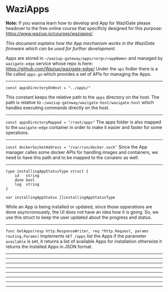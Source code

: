 WaziApps
========

**Note:** If you wanna learn how to develop and App for WaziGate please headover to the free online course that specificly designed for this purpose: https://www.waziup.io/courses/waziapps/

_This document explains how the App mechanism works in the WaziGate firmware which can be used for further development._

Apps are stored in `~/waziup-gateway/apps/<org>/<appName>` and managed by `wazigate-edge` service whose repo is here: https://github.com/Waziup/wazigate-edge/
Under the `api` fodler there is a file called `apps.go` which provides a set of APIs for managing the Apps.

-----------------------------

`const appsDirectoryOnHost = "../apps/"`

This constant keeps the relative path to the `apps` directory on the host. The path is relative to `~/waziup-gateway/wazigate-host/wazigate-host` which handles executing commands directly on the host.

-----------------------------

`const appsDirectoryMapped = "/root/apps"`
The apps folder is also mapped to the `wazigate-edge` container in order to make it easier and faster for some operations.

-----------------------------

`const dockerSocketAddress = "/var/run/docker.sock"`
Since the App manager calles some docker APIs for handling images and containers, we need to have this path and to be mapped to the conaienr as well.

-----------------------------

```
type installingAppStatusType struct {
	id   string
	done bool
	log  string
}

var installingAppStatus []installingAppStatusType
```

While an App is being installed or updated, since those opperations are done asyncronousely, the UI does not have an idea how it is going. So, we use this struct to keep the user updated about the progress and status.

-----------------------------

`func GetApps(resp http.ResponseWriter, req *http.Request, params routing.Params)`
Implements `GET /apps` list the Apps if the parameter `available` is set, it returns a list of available Apps for installation otherwize it returns the installed Apps in JSON format.

-----------------------------
-----------------------------
-----------------------------
-----------------------------
-----------------------------
-----------------------------
-----------------------------
-----------------------------
